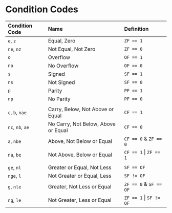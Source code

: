 # Condition Codes
| Condition Code   | Name                                | Definition              |
| :--------------- | :---------------------------------- | :---------------------- |
| `e`, `z`         | Equal, Zero                         | `ZF == 1`               |
| `ne`, `nz`       | Not Equal, Not Zero                 | `ZF == 0`               |
| `o`              | Overflow                            | `OF == 1`               |
| `no`             | No Overflow                         | `OF == 0`               |
| `s`              | Signed                              | `SF == 1`               |
| `ns`             | Not Signed                          | `SF == 0`               |
| `p`              | Parity                              | `PF == 1`               |
| `np`             | No Parity                           | `PF == 0`               |
|                  |                                     |                         |
| `c`, `b`, `nae`  | Carry, Below, Not Above or Equal    | `CF == 1`               |
| `nc`, `nb`, `ae` | No Carry, Not Below, Above or Equal | `CF == 0`               |
| `a`, `nbe`       | Above, Not Below or Equal           | `CF == 0` & `ZF == 0`   |
| `na`, `be`       | Not Above, Below or Equal           | `CF == 1` \| `ZF == 1`  |
|                  |                                     |                         |
| `ge`, `nl`       | Greater or Equal, Not Less          | `SF == OF`              |
| `nge`, `l`       | Not Greater or Equal, Less          | `SF != OF`              |
| `g`, `nle`       | Greater, Not Less or Equal          | `ZF == 0` & `SF == OF`  |
| `ng`, `le`       | Not Greater, Less or Equal          | `ZF == 1` \| `SF != OF` |
